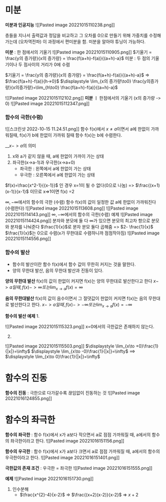 # 미분
__미분과 인공지능__
![[Pasted image 20221015110238.png]]

층들을 지나서 출력값과 정답을 비교하고 그 오차를 0으로 만들기 위해 가중치를 수정해가는데 (오차역전파) 이 과정에서 편미분을 함. 미분을 알아야 튜닝이 가능하다.

__미분__ : 한 점에서의 기울기
![[Pasted image 20221015110905.png]]
$기울기 = \frac{y의 증가량}{x의 증가량} = \frac{f(a+h)-f(a)}{(a+h)-a}$
미분 : 두 점의 기울기이나 두 점사이의 거리가 0에 수렴

$기울기 = \frac{y의 증가량}{x의 증가량} = \frac{f(a+h)-f(a)}{(a+h)-a}$ => $\frac{f(a+h)-f(a)}{h->0}$
	$\displaystyle \lim_{x의 증가량\to0} \frac{y의증가량}{x의증가량}=\lim_{h\to0} \frac{f(a+h)-f(a)}{(a+h)-a}$

![[Pasted image 20221015112102.png]]
__미분__ ㅣ 한점에서의 기울기 (x의 증가량 -> 0)
![[Pasted image 20221015112347.png]]

### 함수의 극한(수렴)
![[스크린샷 2022-10-15 11.24.51.png]]
함수 f(x)에서 $x\ne a$이면서 a에 한없이 가까워질때, f(x)가 b에 한없이 가까워 질때 함수 f(x)는 b에 수렴한다.

__$x->a$의 의미
1. x와 a가 같지 않을 때, a에 한없이 가까이 가는 상태
2. 좌극한(x->a-1)과 우극한(x->a+0) 
	-  좌극한 : 왼쪽에서 a에 한없이 가는 상태
	-  우극한 : 오른쪽에서 a에 한없이 가는 상태
 
$f(x)=\frac{x^2-1}{{x-1}}$ 인 경우 x=1이 될 수 없다(0으로 나눔)
=> $\frac{(x+1)(x-1)}{x-1}$ 이므로 x=>1이면 f(x) =2

$\infty, -\infty$에서의 함수의 극한 (수렴)
함수 f(x)의 값이 일정한 값 a에 한없이 가까워진다(수렴한다)
![[Pasted image 20221015113608.png]]
![[Pasted image 20221015114143.png]]
$\infty, -\infty$에서의 함수의 극한(수렴) 예제
![[Pasted image 20221015114424.png]]
분자와 분모에 둘 다 $\infty$가 있으면 분모의 최고차 항으로 분모와 분자를 나눠준다
$\frac{1}{x}$로 분자 분모 둘다 곱해줌 => $2- \frac{1}{x}$         $\frac{1}{x}$는 0으로 수렴(x가 무한대로 수렴하니까 점점작아짐)
![[Pasted image 20221015114556.png]]

### 함수의 발산
- 함수의 발산이란 함수 f(x)에서 함수 값이 무한히 커지는 것을 말한다.
- 양의 무한대 발산, 음의 무한대 발산과 진동이 있다.

__양의 무한대 발산__
f(x)의 값이 한없이 커지면 f(x)는 양의 무한대로 발산한다고 한다
$\displaystyle x->a일때, f(x) -> \infty 또는 \lim_{x\to a}f(x) = \infty$

__음의 무한대발산__
f(x)의 값이 음수이면서 그 절댓값이 한없이 커지면 f(x)는 음의 무한대로 발산한다고 한다.
$\displaystyle x->a일때, f(x) -> -\infty 또는 \lim_{x\to a}f(x) = -\infty$

__함수의 발산 예제__
1.

![[Pasted image 20221015115323.png]]
x=0에서의 극한값은 존재하지 않는다.

2.
![[Pasted image 20221015115503.png]]
$\displaystyle \lim_{x\to +0}\frac{1}{|x|}=\infty$ 
$\displaystyle \lim_{x\to -0}\frac{1}{|x|}=\infty$   ==> $\displaystyle \lim_{x\to 0}\frac{1}{|x|}=\infty$ 


# 함수의 진동
__함수의 진동__ : 극한으로 다가갈수록 끊임없이 진동하는 것
![[Pasted image 20221016124855.png]]

# 함수의 좌극한
__함수의 좌극한__ : 함수 f(x)에서 x가 a보다 작으면서 a로 점점 가까워질 때, a에서의 함수의 좌극한이라고 한다.
![[Pasted image 20221016151156.png]]

__함수의 우극한__ : 함수 f(x)에서 x가 a보다 크면서 a로 점점 가까워질 때, a에서의 함수의 우극한이라고 한다.
![[Pasted image 20221016151401.png]]

__극한값의 존재 조건__ : 우극한 = 좌극한
![[Pasted image 20221016151555.png]]

__예제__ 
![[Pasted image 20221016151730.png]]
1. 인수분해
	- $\frac{x^{2}-4}{x-2}$ => $\frac{(x+2)(x-2)}{x-2}$ => $x+2$
	